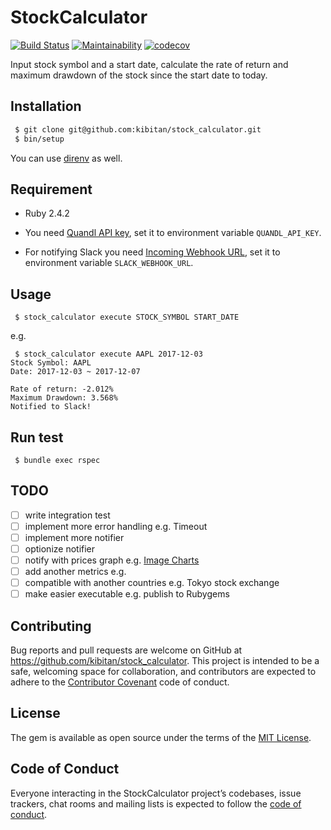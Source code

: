 # StockCalculator
[![Build Status](https://travis-ci.org/kibitan/stock_calculator.svg?branch=master)](https://travis-ci.org/kibitan/stock_calculator)
[![Maintainability](https://api.codeclimate.com/v1/badges/bfc7ca7e931335b59b69/maintainability)](https://codeclimate.com/github/kibitan/stock_calculator/maintainability)
[![codecov](https://codecov.io/gh/kibitan/stock_calculator/branch/master/graph/badge.svg)](https://codecov.io/gh/kibitan/stock_calculator)

Input stock symbol and a start date, calculate the rate of return and maximum drawdown of the stock since the start date to today.

## Installation

```bash
 $ git clone git@github.com:kibitan/stock_calculator.git
 $ bin/setup
```

You can use [direnv](https://direnv.net/) as well.

## Requirement

 * Ruby 2.4.2

 * You need [Quandl API key](https://docs.quandl.com/docs#section-authentication), set it to environment variable `QUANDL_API_KEY`.

 * For notifying Slack you need [Incoming Webhook URL](https://get.slack.help/hc/en-us/articles/115005265063-Incoming-WebHooks-for-Slack), set it to environment variable `SLACK_WEBHOOK_URL`.

## Usage

```
 $ stock_calculator execute STOCK_SYMBOL START_DATE
```

e.g.

```
 $ stock_calculator execute AAPL 2017-12-03
Stock Symbol: AAPL
Date: 2017-12-03 ~ 2017-12-07

Rate of return: -2.012%
Maximum Drawdown: 3.568%
Notified to Slack!
```

## Run test

```
 $ bundle exec rspec
```

## TODO
 - [ ] write integration test
 - [ ] implement more error handling e.g. Timeout
 - [ ] implement more notifier
 - [ ] optionize notifier
 - [ ] notify with prices graph e.g. [Image Charts](https://image-charts.com/documentation#!/chart/getChart)
 - [ ] add another metrics e.g.
 - [ ] compatible with another countries e.g. Tokyo stock exchange
 - [ ] make easier executable e.g. publish to Rubygems

## Contributing

Bug reports and pull requests are welcome on GitHub at https://github.com/kibitan/stock_calculator. This project is intended to be a safe, welcoming space for collaboration, and contributors are expected to adhere to the [Contributor Covenant](http://contributor-covenant.org) code of conduct.

## License

The gem is available as open source under the terms of the [MIT License](https://opensource.org/licenses/MIT).

## Code of Conduct

Everyone interacting in the StockCalculator project’s codebases, issue trackers, chat rooms and mailing lists is expected to follow the [code of conduct](https://github.com/kibitan/stock_calculator/blob/master/CODE_OF_CONDUCT.md).
